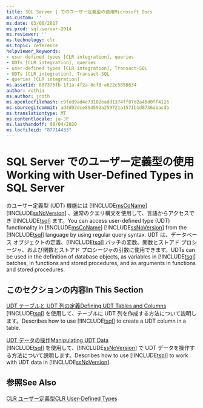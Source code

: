 ```yaml
---
title: SQL Server | でのユーザー定義型の使用Microsoft Docs
ms.custom: ''
ms.date: 03/06/2017
ms.prod: sql-server-2014
ms.reviewer: ''
ms.technology: clr
ms.topic: reference
helpviewer_keywords:
- user-defined types [CLR integration], queries
- UDTs [CLR integration], queries
- user-defined types [CLR integration], Transact-SQL
- UDTs [CLR integration], Transact-SQL
- queries [CLR integration]
ms.assetid: 807376fb-1f1a-4f2a-8cf8-a622c5858634
author: rothja
ms.author: jroth
ms.openlocfilehash: c9fed9ad4e73102eadd1374ff87d2a46d0ff4126
ms.sourcegitcommit: ad4d92dce894592a259721a1571b1d8736abacdb
ms.translationtype: MT
ms.contentlocale: ja-JP
ms.lasthandoff: 08/04/2020
ms.locfileid: "87714433"
---
```

# <a name="working-with-user-defined-types-in-sql-server"></a><span data-ttu-id="5d0cb-102">SQL Server でのユーザー定義型の使用</span><span class="sxs-lookup"><span data-stu-id="5d0cb-102">Working with User-Defined Types in SQL Server</span></span>
  <span data-ttu-id="5d0cb-103">のユーザー定義型 (UDT) 機能には [!INCLUDE[msCoName](../../includes/msconame-md.md)] [!INCLUDE[ssNoVersion](../../includes/ssnoversion-md.md)] 、通常のクエリ構文を使用して、言語からアクセスでき [!INCLUDE[tsql](../../includes/tsql-md.md)] ます。</span><span class="sxs-lookup"><span data-stu-id="5d0cb-103">You can access user-defined type (UDT) functionality in [!INCLUDE[msCoName](../../includes/msconame-md.md)] [!INCLUDE[ssNoVersion](../../includes/ssnoversion-md.md)] from the [!INCLUDE[tsql](../../includes/tsql-md.md)] language by using regular query syntax.</span></span> <span data-ttu-id="5d0cb-104">UDT は、データベース オブジェクトの定義、[!INCLUDE[tsql](../../includes/tsql-md.md)] バッチの変数、関数とストアド プロシージャ、および関数とストアド プロシージャの引数に使用できます。</span><span class="sxs-lookup"><span data-stu-id="5d0cb-104">UDTs can be used in the definition of database objects, as variables in [!INCLUDE[tsql](../../includes/tsql-md.md)] batches, in functions and stored procedures, and as arguments in functions and stored procedures.</span></span>  
  
## <a name="in-this-section"></a><span data-ttu-id="5d0cb-105">このセクションの内容</span><span class="sxs-lookup"><span data-stu-id="5d0cb-105">In This Section</span></span>  
 [<span data-ttu-id="5d0cb-106">UDT テーブルと UDT 列の定義</span><span class="sxs-lookup"><span data-stu-id="5d0cb-106">Defining UDT Tables and Columns</span></span>](working-with-user-defined-types-defining-udt-tables-and-columns.md)  
 <span data-ttu-id="5d0cb-107">[!INCLUDE[tsql](../../includes/tsql-md.md)] を使用して、テーブルに UDT 列を作成する方法について説明します。</span><span class="sxs-lookup"><span data-stu-id="5d0cb-107">Describes how to use [!INCLUDE[tsql](../../includes/tsql-md.md)] to create a UDT column in a table.</span></span>  
  
 [<span data-ttu-id="5d0cb-108">UDT データの操作</span><span class="sxs-lookup"><span data-stu-id="5d0cb-108">Manipulating UDT Data</span></span>](working-with-user-defined-types-manipulating-udt-data.md)  
 <span data-ttu-id="5d0cb-109">[!INCLUDE[tsql](../../includes/tsql-md.md)] を使用して、[!INCLUDE[ssNoVersion](../../includes/ssnoversion-md.md)] で UDT データを操作する方法について説明します。</span><span class="sxs-lookup"><span data-stu-id="5d0cb-109">Describes how to use [!INCLUDE[tsql](../../includes/tsql-md.md)] to work with UDT data in [!INCLUDE[ssNoVersion](../../includes/ssnoversion-md.md)].</span></span>  
  
## <a name="see-also"></a><span data-ttu-id="5d0cb-110">参照</span><span class="sxs-lookup"><span data-stu-id="5d0cb-110">See Also</span></span>  
 [<span data-ttu-id="5d0cb-111">CLR ユーザー定義型</span><span class="sxs-lookup"><span data-stu-id="5d0cb-111">CLR User-Defined Types</span></span>](clr-user-defined-types.md)  
  
  
